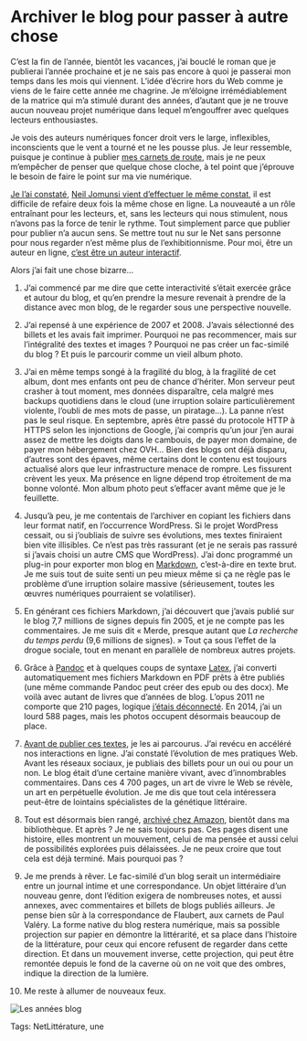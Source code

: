 # Archiver le blog pour passer à autre chose

C’est la fin de l’année, bientôt les vacances, j’ai bouclé le roman que je publierai l’année prochaine et je ne sais pas encore à quoi je passerai mon temps dans les mois qui viennent. L’idée d’écrire hors du Web comme je viens de le faire cette année me chagrine. Je m’éloigne irrémédiablement de la matrice qui m’a stimulé durant des années, d’autant que je ne trouve aucun nouveau projet numérique dans lequel m’engouffrer avec quelques lecteurs enthousiastes.

Je vois des auteurs numériques foncer droit vers le large, inflexibles, inconscients que le vent a tourné et ne les pousse plus. Je leur ressemble, puisque je continue à publier [mes carnets de route](https://tcrouzet.com/tag/carnet-de-route/?serial=1), mais je ne peux m’empêcher de penser que quelque chose cloche, à tel point que j’éprouve le besoin de faire le point sur ma vie numérique.

[Je l’ai constaté](https://tcrouzet.com/2017/11/06/je-suis-toxicomane/), [Neil Jomunsi vient d’effectuer le même constat](https://page42.org/fin-du-projet-bradbury-constat-dechec/), il est difficile de refaire deux fois la même chose en ligne. La nouveauté a un rôle entraînant pour les lecteurs, et, sans les lecteurs qui nous stimulent, nous n’avons pas la force de tenir le rythme. Tout simplement parce que publier pour publier n’a aucun sens. Se mettre tout nu sur le Net sans personne pour nous regarder n’est même plus de l’exhibitionnisme. Pour moi, être un auteur en ligne, [c’est être un auteur interactif](https://tcrouzet.com/2017/12/12/auteur-interactif-vs-narration-interactive/).

Alors j’ai fait une chose bizarre…

1. J’ai commencé par me dire que cette interactivité s’était exercée grâce et autour du blog, et qu’en prendre la mesure revenait à prendre de la distance avec mon blog, de le regarder sous une perspective nouvelle.

2. J’ai repensé à une expérience de 2007 et 2008. J’avais sélectionné des billets et les avais fait imprimer. Pourquoi ne pas recommencer, mais sur l’intégralité des textes et images ? Pourquoi ne pas créer un fac-similé du blog ? Et puis le parcourir comme un vieil album photo.

3. J’ai en même temps songé à la fragilité du blog, à la fragilité de cet album, dont mes enfants ont peu de chance d’hériter. Mon serveur peut crasher à tout moment, mes données disparaître, cela malgré mes backups quotidiens dans le cloud (une irruption solaire particulièrement violente, l’oubli de mes mots de passe, un piratage…). La panne n’est pas le seul risque. En septembre, après être passé du protocole HTTP à HTTPS selon les injonctions de Google, j’ai compris qu’un jour j’en aurai assez de mettre les doigts dans le cambouis, de payer mon domaine, de payer mon hébergement chez OVH… Bien des blogs ont déjà disparu, d’autres sont des épaves, même certains dont le contenu est toujours actualisé alors que leur infrastructure menace de rompre. Les fissurent crèvent les yeux. Ma présence en ligne dépend trop étroitement de ma bonne volonté. Mon album photo peut s’effacer avant même que je le feuillette.

4. Jusqu’à peu, je me contentais de l’archiver en copiant les fichiers dans leur format natif, en l’occurrence WordPress. Si le projet WordPress cessait, ou si j’oubliais de suivre ses évolutions, mes textes finiraient bien vite illisibles. Ce n’est pas très rassurant (et je ne serais pas rassuré si j’avais choisi un autre CMS que WordPress). J’ai donc programmé un plug-in pour exporter mon blog en [Markdown](https://fr.wikipedia.org/wiki/Markdown), c’est-à-dire en texte brut. Je me suis tout de suite senti un peu mieux même si ça ne règle pas le problème d’une irruption solaire massive (sérieusement, toutes les œuvres numériques pourraient se volatiliser).

5. En générant ces fichiers Markdown, j’ai découvert que j’avais publié sur le blog 7,7 millions de signes depuis fin 2005, et je ne compte pas les commentaires. Je me suis dit « Merde, presque autant que *La recherche du temps perdu* (9,6 millions de signes). » Tout ça sous l’effet de la drogue sociale, tout en menant en parallèle de nombreux autres projets.

6. Grâce à [Pandoc](https://pandoc.org) et à quelques coups de syntaxe [Latex](https://www.latex-project.org/), j’ai converti automatiquement mes fichiers Markdown en PDF prêts à être publiés (une même commande Pandoc peut créer des epub ou des docx). Me voilà avec autant de livres que d’années de blog. L’opus 2011 ne comporte que 210 pages, logique [j’étais déconnecté](https://tcrouzet.com/jai-debranche/). En 2014, j’ai un lourd 588 pages, mais les photos occupent désormais beaucoup de place.

7. [Avant de publier ces textes](https://tcrouzet.com/les-annees-blog/), je les ai parcourus. J’ai revécu en accéléré nos interactions en ligne. J’ai constaté l’évolution de mes pratiques Web. Avant les réseaux sociaux, je publiais des billets pour un oui ou pour un non. Le blog était d’une certaine manière vivant, avec d’innombrables commentaires. Dans ces 4 700 pages, un art de vivre le Web se révèle, un art en perpétuelle évolution. Je me dis que tout cela intéressera peut-être de lointains spécialistes de la génétique littéraire.

8. Tout est désormais bien rangé, [archivé chez Amazon](https://tcrouzet.com/les-annees-blog/), bientôt dans ma bibliothèque. Et après ? Je ne sais toujours pas. Ces pages disent une histoire, elles montrent un mouvement, celui de ma pensée et aussi celui de possibilités explorées puis délaissées. Je ne peux croire que tout cela est déjà terminé. Mais pourquoi pas ?

9. Je me prends à rêver. Le fac-similé d’un blog serait un intermédiaire entre un journal intime et une correspondance. Un objet littéraire d’un nouveau genre, dont l’édition exigera de nombreuses notes, et aussi annexes, avec commentaires et billets de blogs publiés ailleurs. Je pense bien sûr à la correspondance de Flaubert, aux carnets de Paul Valéry. La forme native du blog restera numérique, mais sa possible projection sur papier en démontre la littérarité, et sa place dans l’histoire de la littérature, pour ceux qui encore refusent de regarder dans cette direction. Et dans un mouvement inverse, cette projection, qui peut être remontée depuis le fond de la caverne où on ne voit que des ombres, indique la direction de la lumière.

10. Me reste à allumer de nouveaux feux.

![Les années blog](https://tcrouzet.com/images_tc/2017/12/cover-anim-400x603.gif)



Tags: NetLittérature, une